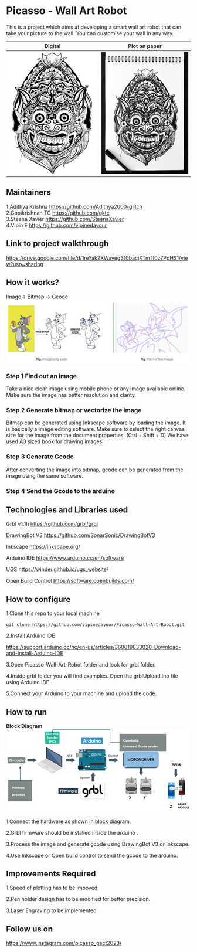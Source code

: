 # Picasso - Wall Art Robot

This is a project which aims at developing a smart wall art robot that can take your picture to the wall. You can customise your wall in any way.

Digital            |  Plot on paper
:-------------------------:|:-------------------------:
<img src="Images/barong%20digital.jpg" width=500px>  |  <img src="Images/barong%20drawn.jpg" width=500px>


## Maintainers
1.Adithya Krishna   https://github.com/Adithya2000-glitch   
2.Gopikrishnan TC  https://github.com/gktc  
3.Steena Xavier  https://github.com/SteenaXavier  
4.Vipin E https://github.com/vipinedayour
## Link to project walkthrough
https://drive.google.com/file/d/1reYak2XWaveg310bacjXTmTI0z7PpHS1/view?usp=sharing
## How it works?

Image-> Bitmap -> Gcode
<img src="Images/workflow.png" >

### Step 1 Find out an image
Take a nice clear image using mobile phone or any image available online. Make sure the image has better resolution and clarity. 

### Step 2 Generate bitmap or vectorize the image
Bitmap can be generated using Inkscape software by loading the image. It is basically a image editing software. 
Make sure to select the right canvas size for the image from the document properties. (Ctrl + Shift + D)
We have used A3 sized book for drawing images.

### Step 3 Generate Gcode
After converting the image into bitmap, gcode can be generated from the image using the same software.

### Step 4 Send the Gcode to the arduino

## Technologies and Libraries used
Grbl  v1.1h https://github.com/grbl/grbl

DrawingBot V3 https://github.com/SonarSonic/DrawingBotV3

Inkscape https://inkscape.org/

Arduino IDE https://www.arduino.cc/en/software

UGS https://winder.github.io/ugs_website/

Open Build Control https://software.openbuilds.com/

## How to configure
1.Clone this repo to your local machine

```
git clone https://github.com/vipinedayour/Picasso-Wall-Art-Robot.git
```
2.Install Arduino IDE

https://support.arduino.cc/hc/en-us/articles/360019833020-Download-and-install-Arduino-IDE


3.Open Picasso-Wall-Art-Robot folder and look for grbl folder.

4.Inside grbl folder you will find examples. Open the grblUpload.ino file using Arduino IDE.

5.Connect your Arduino to your machine and upload the code.

## How to run
**Block Diagram**
<img src="Images/blockdiagram.png">

1.Connect the hardware as shown in block diagram.

2.Grbl firmware should be installed inside the arduino .

3.Process the image and generate gcode using DrawingBot V3 or Inkscape.

4.Use Inkscape or Open build control to send the gcode to the arduino.


## Improvements Required

1.Speed of plotting has to be impoved.

2.Pen holder design has to be modified for better precision.

3.Laser Engraving to be implemented.

## Follow us on
https://www.instagram.com/picasso_gect2023/
